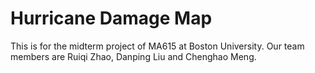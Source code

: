 # Hurricane Damage Map
This is for the midterm project of MA615 at Boston University.
Our team members are Ruiqi Zhao, Danping Liu and Chenghao Meng.
